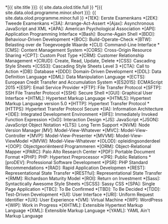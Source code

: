 *[{{ site.title }}]:        {{ site.data.olod.title.full }}
*[{{ site.data.olod.programme.minor.short }}]: {{ site.data.olod.programme.minor.full }}
*[1EK]:                     Eerste Examenkans
*[2EK]:                     Tweede Examenkans
*[3A]:                      Arrange-Act-Assert
*[Ajax]:                    Asynchronous JavaScript and XML
*[APA]:                     American Psychological Association
*[API]:                     Application Programming Interface
*[Bash]:                    Bourne-Again Shell
*[BDD]:                     Behaviour-Driven Development
*[BOC]:                     Build-Operate-Check
*[BTW]:                     Belasting over de Toegevoegde Waarde
*[CLI]:                     Command-Line Interface
*[CMS]:                     Content Management System
*[CORS]:                    Cross-Origin Resource Sharing
*[CPT]:                     Custom Post Type
*[CRM]:                     Customer Relationship Management
*[CRUD]:                    Create, Read, Update, Delete
*[CSS]:                     Cascading Style Sheets
*[CSS3]:                    Cascading Style Sheets Level 3
*[CTA]:                     Call to Action
*[DB]:                      Database
*[DDD]:                     Domain-Driven Development
*[DDL]:                     Data Definition Language
*[DML]:                     Data Manipulation Language
*[ECTS]:                    European Credit Transfer and Accumulation System
*[ES2015]:                  ECMAScript 2015
*[ESP]:                     Email Service Provider
*[FTP]:                     File Transfer Protocol
*[SFTP]:                    SSH File Transfer Protocol
*[SSH]:                     Secure Shell
*[GUI]:                     Graphical User Interface
*[HTML]:                    Hypertext Markup Language
*[HTML5]:                   Hypertext Markup Language version 5.0
*[HTTP]:                    Hypertext Transfer Protocol
*[HTTPS]:                   Hypertext Transfer Protocol Secure
*[IA]:                      Information Architecture
*[IDE]:                     Integrated Development Environment
*[IIFE]:                    Immediately Invoked Function Expression
*[IxD]:                     Interaction Design
*[JS]:                      JavaScript
*[JSON]:                    JavaScript Object Notation
*[LTS]:                     Long Term Support
*[NVM]:                     Node Version Manager
*[MV*]:                     Model-View-Whatever
*[MVC]:                     Model-View-Controller
*[MVP]:                     Model-View-Presenter
*[MVVM]:                    Model-View-ViewModel
*[MVW]:                     Model-View-Whatever
*[OLOD]:                    opleidingsonderdeel
*[OOP]:                     Objectgeoriënteerd Programmeren
*[ORM]:                     Object-Relational Mapper
*[PARC]:                    Palo Alto Research Center
*[PDF]:                     Portable Document Format
*[PHP]:                     PHP: Hypertext Preprocessor
*[PR]:                      Public Relations
*[proDEV]:                  Professional Software Development
*[PSR]:                     PHP Standard Recommendations
*[RAD]:                     Rapid Application Developmen
*[REST]:                    Representational State Transfer
*[RESTful]:                 Representational State Transfer
*[RMM]:                     Richardson Maturity Model
*[ROI]:                     Return on Investment
*[Sass]:                    Syntactically Awesome Style Sheets
*[SCSS]:                    Sassy CSS
*[SPA]:                     Single Page Application
*[TBC]:                     To Be Confirmed
*[TBD]:                     To Be Decided
*[TDD]:                     Test-Driven Development
*[UI]:                      User Interface
*[URI]:                     Uniform Request Identifier
*[UX]:                      User Experience
*[VM]:                      Virtual Machine
*[WP]:                      WordPress
*[WIP]:                     Work in Progress
*[XHTML]:                   Extensible Hypertext Markup Language
*[XML]:                     Extensible Markup Language
*[YAML]:                    YAML Ain't Markup Language